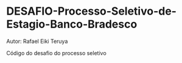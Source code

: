 # DESAFIO-Processo-Seletivo-de-Estagio-Banco-Bradesco
Autor: Rafael Eiki Teruya

Código do desafio do processo seletivo
